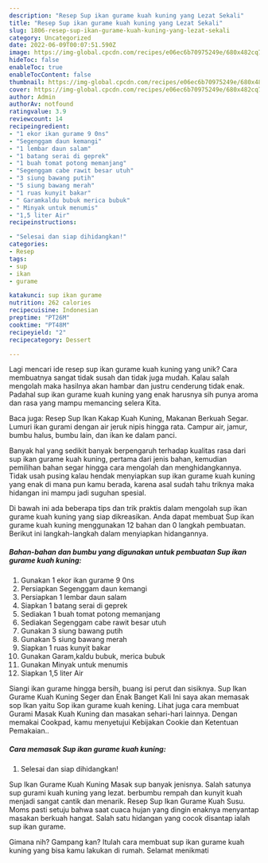 ```yaml
---
description: "Resep Sup ikan gurame kuah kuning yang Lezat Sekali"
title: "Resep Sup ikan gurame kuah kuning yang Lezat Sekali"
slug: 1806-resep-sup-ikan-gurame-kuah-kuning-yang-lezat-sekali
category: Uncategorized
date: 2022-06-09T00:07:51.590Z
image: https://img-global.cpcdn.com/recipes/e06ec6b70975249e/680x482cq70/sup-ikan-gurame-kuah-kuning-foto-resep-utama.jpg
hideToc: false
enableToc: true
enableTocContent: false
thumbnail: https://img-global.cpcdn.com/recipes/e06ec6b70975249e/680x482cq70/sup-ikan-gurame-kuah-kuning-foto-resep-utama.jpg
cover: https://img-global.cpcdn.com/recipes/e06ec6b70975249e/680x482cq70/sup-ikan-gurame-kuah-kuning-foto-resep-utama.jpg
author: Admin
authorAv: notfound
ratingvalue: 3.9
reviewcount: 14
recipeingredient:
- "1 ekor ikan gurame 9 0ns"
- "Segenggam daun kemangi"
- "1 lembar daun salam"
- "1 batang serai di geprek"
- "1 buah tomat potong memanjang"
- "Segenggam cabe rawit besar utuh"
- "3 siung bawang putih"
- "5 siung bawang merah"
- "1 ruas kunyit bakar"
- " Garamkaldu bubuk merica bubuk"
- " Minyak untuk menumis"
- "1,5 liter Air"
recipeinstructions:

- "Selesai dan siap dihidangkan!"
categories:
- Resep
tags:
- sup
- ikan
- gurame

katakunci: sup ikan gurame 
nutrition: 262 calories
recipecuisine: Indonesian
preptime: "PT26M"
cooktime: "PT48M"
recipeyield: "2"
recipecategory: Dessert

---
```





Lagi mencari ide resep sup ikan gurame kuah kuning yang unik? Cara membuatnya sangat tidak susah dan tidak juga mudah. Kalau salah mengolah maka hasilnya akan hambar dan justru cenderung tidak enak. Padahal sup ikan gurame kuah kuning yang enak harusnya sih punya aroma dan rasa yang mampu memancing selera Kita.





Baca juga: Resep Sup Ikan Kakap Kuah Kuning, Makanan Berkuah Segar. Lumuri ikan gurami dengan air jeruk nipis hingga rata. Campur air, jamur, bumbu halus, bumbu lain, dan ikan ke dalam panci.

Banyak hal yang sedikit banyak berpengaruh terhadap kualitas rasa dari sup ikan gurame kuah kuning, pertama dari jenis bahan, kemudian pemilihan bahan segar hingga cara mengolah dan menghidangkannya. Tidak usah pusing kalau hendak menyiapkan sup ikan gurame kuah kuning yang enak di mana pun kamu berada, karena asal sudah tahu triknya maka hidangan ini mampu jadi suguhan spesial.






Di bawah ini ada beberapa tips dan trik praktis dalam mengolah sup ikan gurame kuah kuning yang siap dikreasikan. Anda dapat membuat Sup ikan gurame kuah kuning menggunakan 12 bahan dan 0 langkah pembuatan. Berikut ini langkah-langkah dalam menyiapkan hidangannya.

<!--inarticleads1-->

##### Bahan-bahan dan bumbu yang digunakan untuk pembuatan Sup ikan gurame kuah kuning:

1. Gunakan 1 ekor ikan gurame 9 0ns
1. Persiapkan Segenggam daun kemangi
1. Persiapkan 1 lembar daun salam
1. Siapkan 1 batang serai di geprek
1. Sediakan 1 buah tomat potong memanjang
1. Sediakan Segenggam cabe rawit besar utuh
1. Gunakan 3 siung bawang putih
1. Gunakan 5 siung bawang merah
1. Siapkan 1 ruas kunyit bakar
1. Gunakan  Garam,kaldu bubuk, merica bubuk
1. Gunakan  Minyak untuk menumis
1. Siapkan 1,5 liter Air


Siangi ikan gurame hingga bersih, buang isi perut dan sisiknya. Sup Ikan Gurame Kuah Kuning Seger dan Enak Banget Kali Ini saya akan memasak sop Ikan yaitu Sop ikan gurame kuah kening. Lihat juga cara membuat Gurami Masak Kuah Kuning dan masakan sehari-hari lainnya. Dengan memakai Cookpad, kamu menyetujui Kebijakan Cookie dan Ketentuan Pemakaian.. 

<!--inarticleads2-->

##### Cara memasak Sup ikan gurame kuah kuning:


1. Selesai dan siap dihidangkan!

Sup Ikan Gurame Kuah Kuning Masak sup banyak jenisnya. Salah satunya sup gurami kuah kuning yang lezat. berbumbu rempah dan kunyit kuah menjadi sangat cantik dan menarik. Resep Sup Ikan Gurame Kuah Susu. Moms pasti setuju bahwa saat cuaca hujan yang dingin enaknya menyantap masakan berkuah hangat. Salah satu hidangan yang cocok disantap ialah sup ikan gurame. 

Gimana nih? Gampang kan? Itulah cara membuat sup ikan gurame kuah kuning yang bisa kamu lakukan di rumah. Selamat menikmati
